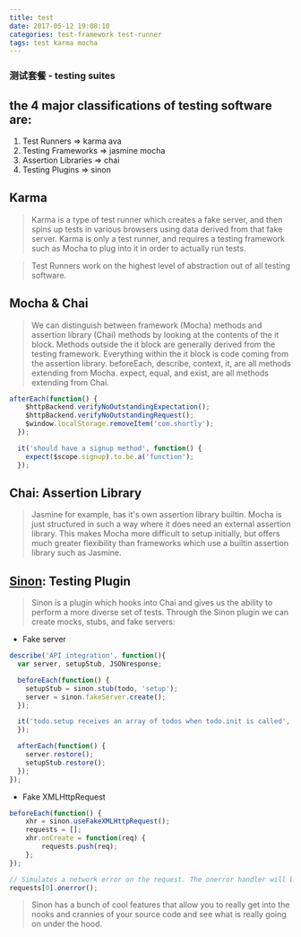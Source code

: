 ```yaml
---
title: test
date: 2017-05-12 19:08:10
categories: test-framework test-runner
tags: test karma mocha
---
```


### 测试套餐 - testing suites
## the 4 major classifications of testing software are:
1. Test Runners => karma ava
2. Testing Frameworks => jasmine mocha 
3. Assertion Libraries => chai
4. Testing Plugins => sinon

<!--more-->

## Karma  
> Karma is a type of test runner which creates a fake server, and then spins up tests in various browsers using data derived from that fake server. Karma is only a test runner, and requires a testing framework such as Mocha to plug into it in order to actually run tests.

> Test Runners work on the highest level of abstraction out of all testing software.

## Mocha & Chai
> We can distinguish between framework (Mocha) methods and assertion library (Chai) methods by looking at the contents of the it block. Methods outside the it block are generally derived from the testing framework. Everything within the it block is code coming from the assertion library. beforeEach, describe, context, it, are all methods extending from Mocha. expect, equal, and exist, are all methods extending from Chai.

```js
afterEach(function() {
    $httpBackend.verifyNoOutstandingExpectation();
    $httpBackend.verifyNoOutstandingRequest();
    $window.localStorage.removeItem('com.shortly');
  });

  it('should have a signup method', function() {
    expect($scope.signup).to.be.a('function');
  });
```

## Chai: Assertion Library
> Jasmine for example, has it's own assertion library builtin. Mocha is just structured in such a way where it does need an external assertion library. This makes Mocha more difficult to setup initially, but offers much greater flexibility than frameworks which use a builtin assertion library such as Jasmine.

## [Sinon](http://sinonjs.org/): Testing Plugin
> Sinon is a plugin which hooks into Chai and gives us the ability to perform a more diverse set of tests. Through the Sinon plugin we can create mocks, stubs, and fake servers:

- Fake server

```js
describe('API integration', function(){
  var server, setupStub, JSONresponse;

  beforeEach(function() {
    setupStub = sinon.stub(todo, 'setup');
    server = sinon.fakeServer.create();
  });

  it('todo.setup receives an array of todos when todo.init is called', function () {
  });

  afterEach(function() {
    server.restore();
    setupStub.restore();
  });
});
```
- Fake XMLHttpRequest
```js
beforeEach(function() {
    xhr = sinon.useFakeXMLHttpRequest();
    requests = [];
    xhr.onCreate = function(req) {
        requests.push(req);
    };
});

// Simulates a network error on the request. The onerror handler will be called and the status will be 0.
requests[0].onerror(); 
```

> Sinon has a bunch of cool features that allow you to really get into the nooks and crannies of your source code and see what is really going on under the hood.

##